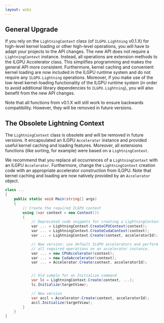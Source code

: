 ```yaml
---
layout: wiki
---
```


## General Upgrade

If you rely on the `LightningContext` class (of `ILGPU.Lightning` v0.1.X) for high-level kernel loading or other high-level operations, you will have to adapt your projects to the API changes.
The new API does not require a `LightningContext` instance.
Instead, all operations are extension methods to the ILGPU Accelerator class.
This simplifies programming and makes the general API more consistent.
Furthermore, kernel caching and convenient kernel loading are now included in the ILGPU runtime system and do not require any `ILGPU.Lightning` operations.
Moreover, if you make use of the low-level kernel-loading functionality of the ILGPU runtime system (in order to avoid additional library dependencies to `ILGPU.Lightning`), you will also benefit from the new API changes.

Note that all functions from v0.1.X will still work to ensure backwards compatibility.
However, they will be removed in future versions.

## The Obsolete Lightning Context

The `LightningContext` class is obsolete and will be removed in future versions.
It encapsulated an ILGPU `Accelerator` instance and provided useful kernel caching and loading features.
Moreover, all extensions functions (like sorting, for example) were based on a `LightningContext`.

We recommend that you replace all occurrences of a `LightningContext` with an ILGPU `Accelerator`.
Furthermore, change the `LightningContext` creation code with an appropriate accelerator construction from ILGPU.
Note that kernel caching and loading are now natively provided by an `Accelerator` object.

```c#
class ...
{
    public static void Main(string[] args)
    {
        // Create the required ILGPU context
        using (var context = new Context())
        {
            // Deprecated code snippets for creating a LightningContext
            var ... = LightningContext.CreateCPUContext(context);
            var ... = LightningContext.CreateCudaContext(context);
            var ... = LightningContext.Create(context, acceleratorId);

            // New version: use default ILGPU accelerators and perform
            // all required operations on an accelerator instance.
            var ... = new CPUAccelerator(context);
            var ... = new CudaAccelerator(context);
            var ... = Accelerator.Create(context, acceleratorId);


            // Old sample for an Initialize command
            var lc = LightningContext.Create(context, ...);
            lc.Initialize(targetView);

            // New version
            var accl = Accelerator.Create(context, acceleratorId);
            accl.Initialize(targetView);
        }
    }
}
```